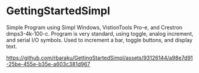 # GettingStartedSimpl 
Simple Program using Simpl Windows, VistionTools Pro-e, and Crestron dmps3-4k-100-c. Program is very standard, using toggle, analog increment, and serial I/O symbols. Used to increment a bar, toggle buttons, and display text.


https://github.com/rbaraku/GettingStartedSimpl/assets/93126144/a98e7d91-25be-455e-b35e-a603c381d967

